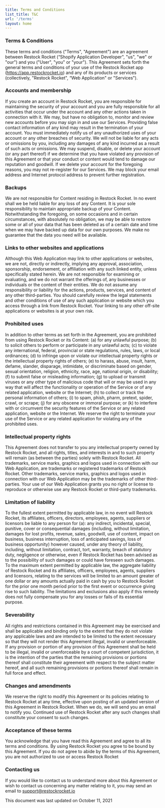 ```yaml
---
title: Terms and Conditions
list_title: T&C
url: '/terms'
layout: home
---
```


### Terms & Conditions

These terms and conditions ("Terms", "Agreement") are an agreement between Restock Rocket (“Shopify Application Developer", "us", "we" or "our") and you ("User", "you" or "your"). This Agreement sets forth the general terms and conditions of your use of the Restock Rocket app (https://app.restockrocket.io) and any of its products or services (collectively, "Restock Rocket", “Web Application" or "Services").

### Accounts and membership
If you create an account in Restock Rocket, you are responsible for maintaining the security of your account and you are fully responsible for all activities that occur under the account and any other actions taken in connection with it. We may, but have no obligation to, monitor and review new accounts before you may sign in and use our Services. Providing false contact information of any kind may result in the termination of your account. You must immediately notify us of any unauthorized uses of your account or any other breaches of security. We will not be liable for any acts or omissions by you, including any damages of any kind incurred as a result of such acts or omissions. We may suspend, disable, or delete your account (or any part thereof) if we determine that you have violated any provision of this Agreement or that your conduct or content would tend to damage our reputation and goodwill. If we delete your account for the foregoing reasons, you may not re-register for our Services. We may block your email address and Internet protocol address to prevent further registration.

### Backups
We are not responsible for Content residing in Restock Rocket. In no event shall we be held liable for any loss of any Content. It is your sole responsibility to maintain appropriate backup of your Content. Notwithstanding the foregoing, on some occasions and in certain circumstances, with absolutely no obligation, we may be able to restore some or all of your data that has been deleted as of a certain date and time when we may have backed up data for our own purposes. We make no guarantee that the data you need will be available.

### Links to other websites and applications
Although this Web Application may link to other applications or websites, we are not, directly or indirectly, implying any approval, association, sponsorship, endorsement, or affiliation with any such linked entity, unless specifically stated herein. We are not responsible for examining or evaluating, and we do not warrant the offerings of, any businesses or individuals or the content of their entities. We do not assume any responsibility or liability for the actions, products, services, and content of any other third-parties. You should carefully review the legal statements and other conditions of use of any such application or website which you access through a link from Restock Rocket. Your linking to any other off-site applications or websites is at your own risk.

### Prohibited uses
In addition to other terms as set forth in the Agreement, you are prohibited from using Restock Rocket or its Content: (a) for any unlawful purpose; (b) to solicit others to perform or participate in any unlawful acts; (c) to violate any international, federal, provincial or state regulations, rules, laws, or local ordinances; (d) to infringe upon or violate our intellectual property rights or the intellectual property rights of others; (e) to harass, abuse, insult, harm, defame, slander, disparage, intimidate, or discriminate based on gender, sexual orientation, religion, ethnicity, race, age, national origin, or disability; (f) to submit false or misleading information; (g) to upload or transmit viruses or any other type of malicious code that will or may be used in any way that will affect the functionality or operation of the Service or of any related application, website or the Internet; (h) to collect or track the personal information of others; (i) to spam, phish, pharm, pretext, spider, crawl, or scrape; (j) for any obscene or immoral purpose; or (k) to interfere with or circumvent the security features of the Service or any related application, website or the Internet. We reserve the right to terminate your use of the Service or any related application for violating any of the prohibited uses.

### Intellectual property rights
This Agreement does not transfer to you any intellectual property owned by Restock Rocket, and all rights, titles, and interests in and to such property will remain (as between the parties) solely with Restock Rocket. All trademarks, service marks, graphics and logos used in connection with our Web Application, are trademarks or registered trademarks of Restock Rocket. Other trademarks, service marks, graphics and logos used in connection with our Web Application may be the trademarks of other third-parties. Your use of our Web Application grants you no right or license to reproduce or otherwise use any Restock Rocket or third-party trademarks.

### Limitation of liability
To the fullest extent permitted by applicable law, in no event will Restock Rocket, its affiliates, officers, directors, employees, agents, suppliers or licensors be liable to any person for (a): any indirect, incidental, special, punitive, cover or consequential damages (including, without limitation, damages for lost profits, revenue, sales, goodwill, use of content, impact on business, business interruption, loss of anticipated savings, loss of business opportunity) however caused, under any theory of liability, including, without limitation, contract, tort, warranty, breach of statutory duty, negligence or otherwise, even if Restock Rocket has been advised as to the possibility of such damages or could have foreseen such damages. To the maximum extent permitted by applicable law, the aggregate liability of Restock Rocket and its affiliates, officers, employees, agents, suppliers and licensors, relating to the services will be limited to an amount greater of one dollar or any amounts actually paid in cash by you to Restock Rocket for the prior one month period prior to the first event or occurrence giving rise to such liability. The limitations and exclusions also apply if this remedy does not fully compensate you for any losses or fails of its essential purpose.

### Severability
All rights and restrictions contained in this Agreement may be exercised and shall be applicable and binding only to the extent that they do not violate any applicable laws and are intended to be limited to the extent necessary so that they will not render this Agreement illegal, invalid or unenforceable. If any provision or portion of any provision of this Agreement shall be held to be illegal, invalid or unenforceable by a court of competent jurisdiction, it is the intention of the parties that the remaining provisions or portions thereof shall constitute their agreement with respect to the subject matter hereof, and all such remaining provisions or portions thereof shall remain in full force and effect.

### Changes and amendments
We reserve the right to modify this Agreement or its policies relating to Restock Rocket at any time, effective upon posting of an updated version of this Agreement in Restock Rocket. When we do, we will send you an email to notify you. Continued use of Restock Rocket after any such changes shall constitute your consent to such changes.

### Acceptance of these terms
You acknowledge that you have read this Agreement and agree to all its terms and conditions. By using Restock Rocket you agree to be bound by this Agreement. If you do not agree to abide by the terms of this Agreement, you are not authorized to use or access Restock Rocket

### Contacting us
If you would like to contact us to understand more about this Agreement or wish to contact us concerning any matter relating to it, you may send an email to support@restockrocket.io

This document was last updated on October 11, 2021
